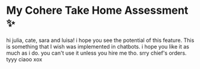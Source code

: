 # My Cohere Take Home Assessment ✨
hi julia, cate, sara and luisa! 
i hope you see the potential of this feature. This is something that I wish was implemented in chatbots. i hope you like it as much as i do. 
you can't use it unless you hire me tho. srry chief's orders. tyyy ciaoo xox




